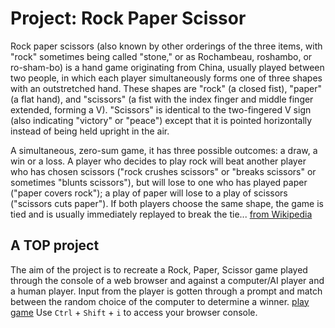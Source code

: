 # Project: Rock Paper Scissor
Rock paper scissors (also known by other orderings of the three items, with "rock" sometimes being called "stone," or as Rochambeau, roshambo, or ro-sham-bo) is a hand game originating from China, usually played between two people, in which each player simultaneously forms one of three shapes with an outstretched hand. These shapes are "rock" (a closed fist), "paper" (a flat hand), and "scissors" (a fist with the index finger and middle finger extended, forming a V). "Scissors" is identical to the two-fingered V sign (also indicating "victory" or "peace") except that it is pointed horizontally instead of being held upright in the air. 

A simultaneous, zero-sum game, it has three possible outcomes: a draw, a win or a loss. A player who decides to play rock will beat another player who has chosen scissors ("rock crushes scissors" or "breaks scissors" or sometimes "blunts scissors"), but will lose to one who has played paper ("paper covers rock"); a play of paper will lose to a play of scissors ("scissors cuts paper"). If both players choose the same shape, the game is tied and is usually immediately replayed to break the tie... [from Wikipedia](https://en.wikipedia.org/wiki/Rock_paper_scissors)

## A TOP project
The aim of the project is to recreate a Rock, Paper, Scissor game played through the console of a web browser and against a computer/AI player and a human player. Input from the player is gotten through a prompt and match between the random choice of the computer to determine  a winner. [play game](https://littledannie.github.io/Project-Rock-Paper-Scissors/) Use `Ctrl` + `Shift` + `i` to access your browser console.